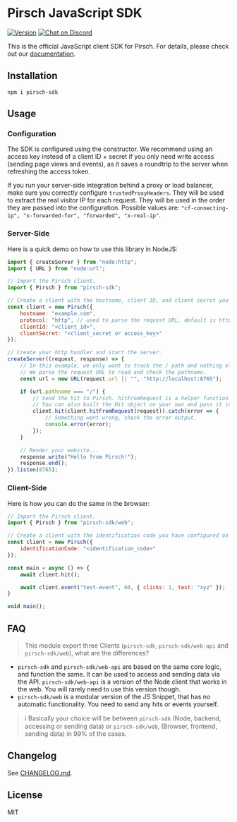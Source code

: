 # Pirsch JavaScript SDK

<a href="https://www.npmjs.com/package/pirsch-sdk"><img src="https://img.shields.io/npm/v/pirsch-sdk.svg?sanitize=true" alt="Version"></a>
<a href="https://discord.gg/fAYm4Cz"><img src="https://img.shields.io/discord/739184135649886288?logo=discord" alt="Chat on Discord"></a>

This is the official JavaScript client SDK for Pirsch. For details, please check out our [documentation](https://docs.pirsch.io/).

## Installation

```
npm i pirsch-sdk
```

## Usage

### Configuration

The SDK is configured using the constructor. We recommend using an access key instead of a client ID + secret if you only need write access (sending page views and events), as it saves a roundtrip to the server when refreshing the access token.

If you run your server-side integration behind a proxy or load balancer, make sure you correctly configure `trustedProxyHeaders`. They will be used to extract the real visitor IP for each request. They will be used in the order they are passed into the configuration. Possible values are: `"cf-connecting-ip", "x-forwarded-for", "forwarded", "x-real-ip"`.

### Server-Side

Here is a quick demo on how to use this library in NodeJS:

```js
import { createServer } from "node:http";
import { URL } from "node:url";

// Import the Pirsch client.
import { Pirsch } from "pirsch-sdk";

// Create a client with the hostname, client ID, and client secret you have configured on the Pirsch dashboard.
const client = new Pirsch({
    hostname: "example.com",
    protocol: "http", // used to parse the request URL, default is https
    clientId: "<client_id>",
    clientSecret: "<client_secret or access_key>"
});

// Create your http handler and start the server.
createServer((request, response) => {
    // In this example, we only want to track the / path and nothing else.
    // We parse the request URL to read and check the pathname.
    const url = new URL(request.url || "", "http://localhost:8765");

    if (url.pathname === "/") {
        // Send the hit to Pirsch. hitFromRequest is a helper function that returns all required information from the request.
        // You can also built the Hit object on your own and pass it in.
        client.hit(client.hitFromRequest(request)).catch(error => {
            // Something went wrong, check the error output.
            console.error(error);
        });
    }

    // Render your website...
    response.write("Hello from Pirsch!");
    response.end();
}).listen(8765);
```

### Client-Side

Here is how you can do the same in the browser:

```js
// Import the Pirsch client.
import { Pirsch } from "pirsch-sdk/web";

// Create a client with the identification code you have configured on the Pirsch dashboard.
const client = new Pirsch({
    identificationCode: "<identification_code>"
});

const main = async () => {
    await client.hit();

    await client.event("test-event", 60, { clicks: 1, test: "xyz" });
}

void main();
```

## FAQ

> This module export three Clients (`pirsch-sdk`, `pirsch-sdk/web-api` and `pirsch-sdk/web`), what are the differences?

 - `pirsch-sdk` and `pirsch-sdk/web-api` are based on the same core logic, and function the same. It can be used to access and sending data via the API. `pirsch-sdk/web-api` is a version of the Node client that works in the web. You will rarely need to use this version though.
 - `pirsch-sdk/web` is a modular version of the JS Snippet, that has no automatic functionality. You need to send any hits or events yourself.

> :information_source: Basically your choice will be between `pirsch-sdk` (Node, backend, accessing or sending data) or `pirsch-sdk/web`, (Browser, frontend, sending data) in 99% of the cases.

## Changelog

See [CHANGELOG.md](CHANGELOG.md).

## License

MIT
